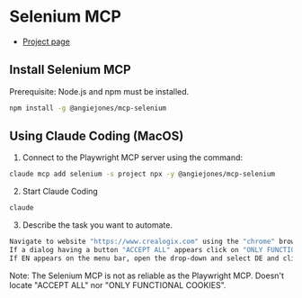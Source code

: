 # Selenium MCP

- [Project page](https://github.com/angiejones/mcp-selenium)

## Install Selenium MCP

Prerequisite: Node.js and npm must be installed.

```bash
npm install -g @angiejones/mcp-selenium 
```

## Using Claude Coding (MacOS)

1. Connect to the Playwright MCP server using the command:
```bash
claude mcp add selenium -s project npx -y @angiejones/mcp-selenium
```
2. Start Claude Coding
```bash
claude
```

3. Describe the task you want to automate.
```bash
Navigate to website "https://www.crealogix.com" using the "chrome" browser. 
If a dialog having a button "ACCEPT ALL" appears click on "ONLY FUNCTIONAL COOKIES". 
If EN appears on the menu bar, open the drop-down and select DE and click on it.
```

Note: The Selenium MCP is not as reliable as the Playwright MCP. Doesn't locate "ACCEPT ALL" nor "ONLY FUNCTIONAL COOKIES".